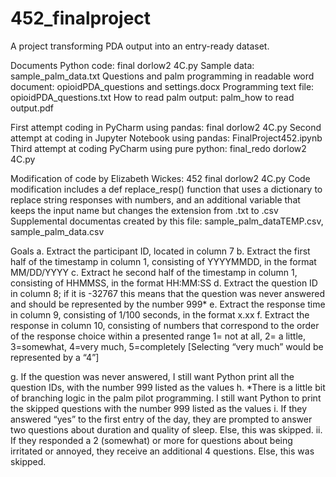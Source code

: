 # 452_finalproject
A project transforming PDA output into an entry-ready dataset.


Documents
Python code: final dorlow2 4C.py
Sample data: sample_palm_data.txt
Questions and palm programming in readable word document: opioidPDA_questions and settings.docx
Programming text file: opioidPDA_questions.txt
How to read palm output: palm_how to read output.pdf

First attempt coding in PyCharm using pandas: final dorlow2 4C.py
Second attempt at coding in Jupyter Notebook using pandas: FinalProject452.ipynb
Third attempt at coding PyCharm using pure python: final_redo dorlow2 4C.py 

Modification of code by Elizabeth Wickes: 452 final dorlow2 4C.py 
Code modification includes a def replace_resp() function that uses a dictionary to replace string responses with numbers, and an
additional variable that keeps the input name but changes the extension from .txt to .csv
Supplemental documentas created by this file: sample_palm_dataTEMP.csv, sample_palm_data.csv

Goals
a.	Extract the participant ID, located in column 7
b.	Extract the first half of the timestamp in column 1, consisting of YYYYMMDD, in the format MM/DD/YYYY
c.	Extract he second half of the timestamp in column 1, consisting of HHMMSS, in the format HH:MM:SS
d.	Extract the question ID in column 8; if it is -32767 this means that the question was never answered and should be represented by the number 999*
e.	Extract the response time in column 9, consisting of 1/100 seconds, in the format x.xx
f.	Extract the response in column 10, consisting of numbers that correspond to the order of the response choice within a presented range
    1= not at all, 2= a little, 3=somewhat, 4=very much, 5=completely [Selecting “very much” would be represented by a “4”]

g. If the question was never answered, I still want Python print all the question IDs, with the number 999 listed as the values
h.	*There is a little bit of branching logic in the palm pilot programming. I still want Python to print the skipped questions with the number 999 listed as the values
    i.	If they answered “yes” to the first entry of the day, they are prompted to answer two questions about duration and quality of sleep. Else, this was skipped.
    ii.	If they responded a 2 (somewhat) or more for questions about being irritated or annoyed, they receive an additional 4 questions. Else, this was skipped.
